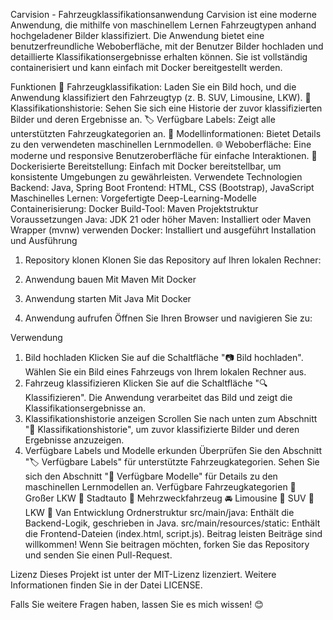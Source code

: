 Carvision - Fahrzeugklassifikationsanwendung
Carvision ist eine moderne Anwendung, die mithilfe von maschinellem Lernen Fahrzeugtypen anhand hochgeladener Bilder klassifiziert. Die Anwendung bietet eine benutzerfreundliche Weboberfläche, mit der Benutzer Bilder hochladen und detaillierte Klassifikationsergebnisse erhalten können. Sie ist vollständig containerisiert und kann einfach mit Docker bereitgestellt werden.

Funktionen
🚗 Fahrzeugklassifikation: Laden Sie ein Bild hoch, und die Anwendung klassifiziert den Fahrzeugtyp (z. B. SUV, Limousine, LKW).
📜 Klassifikationshistorie: Sehen Sie sich eine Historie der zuvor klassifizierten Bilder und deren Ergebnisse an.
🏷️ Verfügbare Labels: Zeigt alle unterstützten Fahrzeugkategorien an.
🧠 Modellinformationen: Bietet Details zu den verwendeten maschinellen Lernmodellen.
🌐 Weboberfläche: Eine moderne und responsive Benutzeroberfläche für einfache Interaktionen.
🐳 Dockerisierte Bereitstellung: Einfach mit Docker bereitstellbar, um konsistente Umgebungen zu gewährleisten.
Verwendete Technologien
Backend: Java, Spring Boot
Frontend: HTML, CSS (Bootstrap), JavaScript
Maschinelles Lernen: Vorgefertigte Deep-Learning-Modelle
Containerisierung: Docker
Build-Tool: Maven
Projektstruktur
Voraussetzungen
Java: JDK 21 oder höher
Maven: Installiert oder Maven Wrapper (mvnw) verwenden
Docker: Installiert und ausgeführt
Installation und Ausführung
1. Repository klonen
Klonen Sie das Repository auf Ihren lokalen Rechner:

2. Anwendung bauen
Mit Maven
Mit Docker
3. Anwendung starten
Mit Java
Mit Docker
4. Anwendung aufrufen
Öffnen Sie Ihren Browser und navigieren Sie zu:

Verwendung
1. Bild hochladen
Klicken Sie auf die Schaltfläche "📷 Bild hochladen".
Wählen Sie ein Bild eines Fahrzeugs von Ihrem lokalen Rechner aus.
2. Fahrzeug klassifizieren
Klicken Sie auf die Schaltfläche "🔍 Klassifizieren".
Die Anwendung verarbeitet das Bild und zeigt die Klassifikationsergebnisse an.
3. Klassifikationshistorie anzeigen
Scrollen Sie nach unten zum Abschnitt "📜 Klassifikationshistorie", um zuvor klassifizierte Bilder und deren Ergebnisse anzuzeigen.
4. Verfügbare Labels und Modelle erkunden
Überprüfen Sie den Abschnitt "🏷️ Verfügbare Labels" für unterstützte Fahrzeugkategorien.
Sehen Sie sich den Abschnitt "🧠 Verfügbare Modelle" für Details zu den maschinellen Lernmodellen an.
Verfügbare Fahrzeugkategorien
🚛 Großer LKW
🚗 Stadtauto
🚐 Mehrzweckfahrzeug
🚘 Limousine
🚙 SUV
🚚 LKW
🚐 Van
Entwicklung
Ordnerstruktur
src/main/java: Enthält die Backend-Logik, geschrieben in Java.
src/main/resources/static: Enthält die Frontend-Dateien (index.html, script.js).
Beitrag leisten
Beiträge sind willkommen! Wenn Sie beitragen möchten, forken Sie das Repository und senden Sie einen Pull-Request.

Lizenz
Dieses Projekt ist unter der MIT-Lizenz lizenziert. Weitere Informationen finden Sie in der Datei LICENSE.

Falls Sie weitere Fragen haben, lassen Sie es mich wissen! 😊